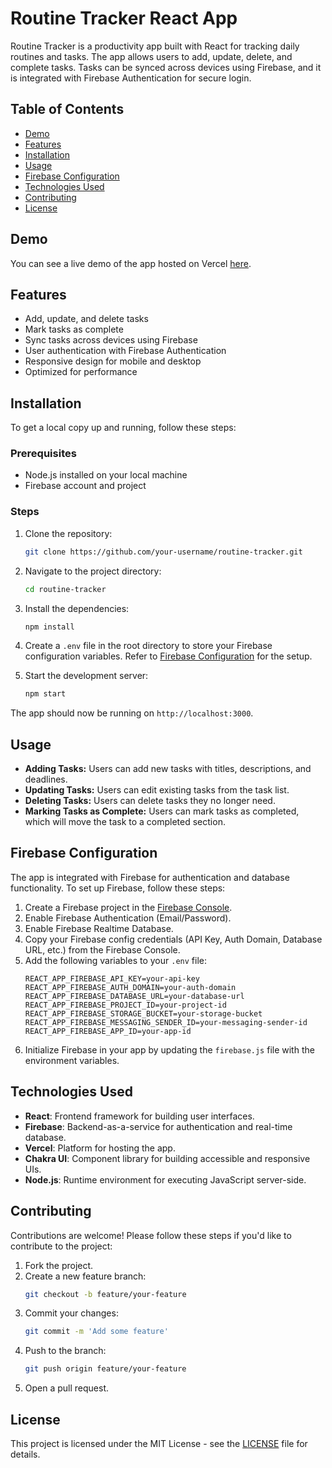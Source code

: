 # Routine Tracker React App

Routine Tracker is a productivity app built with React for tracking daily routines and tasks. The app allows users to add, update, delete, and complete tasks. Tasks can be synced across devices using Firebase, and it is integrated with Firebase Authentication for secure login.

## Table of Contents
- [Demo](#demo)
- [Features](#features)
- [Installation](#installation)
- [Usage](#usage)
- [Firebase Configuration](#firebase-configuration)
- [Technologies Used](#technologies-used)
- [Contributing](#contributing)
- [License](#license)

## Demo
You can see a live demo of the app hosted on Vercel [here](https://instabyhammad.vercel.app).

## Features
- Add, update, and delete tasks
- Mark tasks as complete
- Sync tasks across devices using Firebase
- User authentication with Firebase Authentication
- Responsive design for mobile and desktop
- Optimized for performance

## Installation

To get a local copy up and running, follow these steps:

### Prerequisites

- Node.js installed on your local machine
- Firebase account and project

### Steps

1. Clone the repository:
    ```bash
    git clone https://github.com/your-username/routine-tracker.git
    ```

2. Navigate to the project directory:
    ```bash
    cd routine-tracker
    ```

3. Install the dependencies:
    ```bash
    npm install
    ```

4. Create a `.env` file in the root directory to store your Firebase configuration variables. Refer to [Firebase Configuration](#firebase-configuration) for the setup.

5. Start the development server:
    ```bash
    npm start
    ```

The app should now be running on `http://localhost:3000`.

## Usage

- **Adding Tasks:** Users can add new tasks with titles, descriptions, and deadlines.
- **Updating Tasks:** Users can edit existing tasks from the task list.
- **Deleting Tasks:** Users can delete tasks they no longer need.
- **Marking Tasks as Complete:** Users can mark tasks as completed, which will move the task to a completed section.

## Firebase Configuration

The app is integrated with Firebase for authentication and database functionality. To set up Firebase, follow these steps:

1. Create a Firebase project in the [Firebase Console](https://console.firebase.google.com/).
2. Enable Firebase Authentication (Email/Password).
3. Enable Firebase Realtime Database.
4. Copy your Firebase config credentials (API Key, Auth Domain, Database URL, etc.) from the Firebase Console.
5. Add the following variables to your `.env` file:
    ```env
    REACT_APP_FIREBASE_API_KEY=your-api-key
    REACT_APP_FIREBASE_AUTH_DOMAIN=your-auth-domain
    REACT_APP_FIREBASE_DATABASE_URL=your-database-url
    REACT_APP_FIREBASE_PROJECT_ID=your-project-id
    REACT_APP_FIREBASE_STORAGE_BUCKET=your-storage-bucket
    REACT_APP_FIREBASE_MESSAGING_SENDER_ID=your-messaging-sender-id
    REACT_APP_FIREBASE_APP_ID=your-app-id
    ```
6. Initialize Firebase in your app by updating the `firebase.js` file with the environment variables.

## Technologies Used
- **React**: Frontend framework for building user interfaces.
- **Firebase**: Backend-as-a-service for authentication and real-time database.
- **Vercel**: Platform for hosting the app.
- **Chakra UI**: Component library for building accessible and responsive UIs.
- **Node.js**: Runtime environment for executing JavaScript server-side.

## Contributing

Contributions are welcome! Please follow these steps if you'd like to contribute to the project:

1. Fork the project.
2. Create a new feature branch: 
    ```bash
    git checkout -b feature/your-feature
    ```
3. Commit your changes:
    ```bash
    git commit -m 'Add some feature'
    ```
4. Push to the branch:
    ```bash
    git push origin feature/your-feature
    ```
5. Open a pull request.

## License

This project is licensed under the MIT License - see the [LICENSE](LICENSE) file for details.

